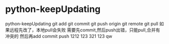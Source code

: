 # python-keepUpdating
python-keepUpdating
git add 
git commit
git push origin
git remote
git pull
如果远程先改了，本地pull会失败
需要先commit,然后push出错，只能pull,合并有冲突的
然后再add commit push
1212
123
321
123
qw
